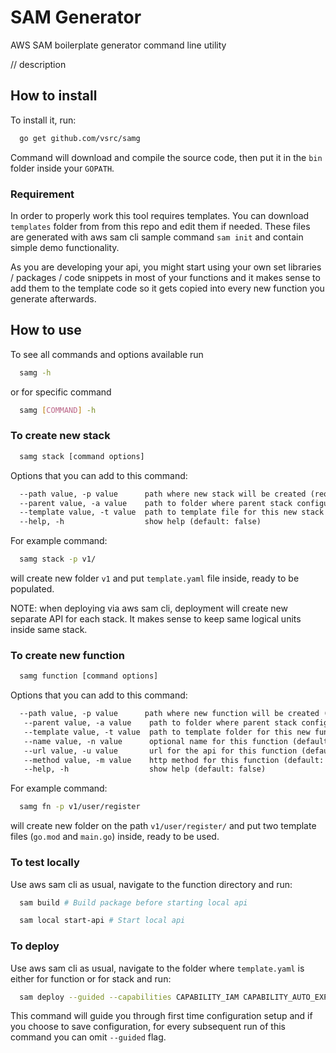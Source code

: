 # SAM Generator

AWS SAM boilerplate generator command line utility

// description

## How to install

To install it, run:

```sh
  go get github.com/vsrc/samg
```

Command will download and compile the source code, then put it in the `bin` folder inside your `GOPATH`.

### Requirement

In order to properly work this tool requires templates. You can download `templates` folder from from this repo and edit them if needed. These files are generated with aws sam cli sample command `sam init` and contain simple demo functionality. 

As you are developing your api, you might start using your own set libraries / packages / code snippets in most of your functions and it makes sense to add them to the template code so it gets copied into every new function you generate afterwards.


## How to use

To see all commands and options available run 

```sh
  samg -h
```

or for specific command

```sh
  samg [COMMAND] -h
```

### To create new stack

```sh
  samg stack [command options]
```

Options that you can add to this command:
```txt
  --path value, -p value      path where new stack will be created (required)
  --parent value, -a value    path to folder where parent stack configuration file is in which we will put the reference to this new stack (default: parent folder of the provided path)
  --template value, -t value  path to template file for this new stack (default: templates/stack/template.yaml)
  --help, -h                  show help (default: false)
```

For example command:

```sh
  samg stack -p v1/
```

will create new folder `v1` and put `template.yaml` file inside, ready to be populated.

NOTE: when deploying via aws sam cli, deployment will create new separate API for each stack. It makes sense to keep same logical units inside same stack. 


### To create new function
```sh
  samg function [command options]
```

Options that you can add to this command:
```txt
  --path value, -p value      path where new function will be created (required)
   --parent value, -a value    path to folder where parent stack configuration file is in which we will put the reference to this new function (default: parent folder of the provided path)
   --template value, -t value  path to template folder for this new function (default: templates/fn/)
   --name value, -n value      optional name for this function (default: last part of provided path)
   --url value, -u value       url for the api for this function (default: same as provided path)
   --method value, -m value    http method for this function (default: GET)
   --help, -h                  show help (default: false)
```

For example command:

```sh
  samg fn -p v1/user/register
```

will create new folder on the path `v1/user/register/` and put two template files (`go.mod` and `main.go`) inside, ready to be used.


### To test locally

Use aws sam cli as usual, navigate to the function directory and run:


```sh
  sam build # Build package before starting local api
```

```sh
  sam local start-api # Start local api
```


### To deploy

Use aws sam cli as usual, navigate to the folder where `template.yaml` is either for function or for stack and run:

```sh
  sam deploy --guided --capabilities CAPABILITY_IAM CAPABILITY_AUTO_EXPAND
```

This command will guide you through first time configuration setup and if you choose to save configuration, for every subsequent run of this command you can omit `--guided` flag.
